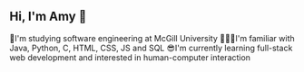 ## Hi, I'm Amy 👋
📝I'm studying software engineering at McGill University
👩🏻‍💻I'm familiar with Java, Python, C, HTML, CSS, JS and SQL
😎I'm currently learning full-stack web development and interested in human-computer interaction

<!--
**dingamy/dingamy** is a ✨ _special_ ✨ repository because its `README.md` (this file) appears on your GitHub profile.

Here are some ideas to get you started:

- 🔭 I’m currently working on ...
- 🌱 I’m currently learning ...
- 👯 I’m looking to collaborate on ...
- 🤔 I’m looking for help with ...
- 💬 Ask me about ...
- 📫 How to reach me: ...
- 😄 Pronouns: ...
- ⚡ Fun fact: ...
-->

